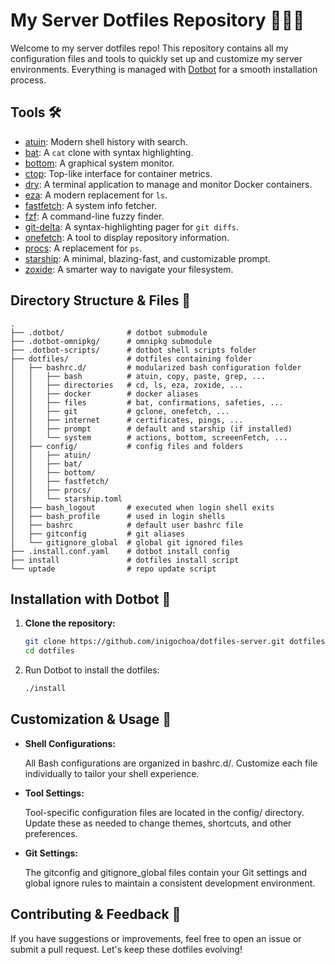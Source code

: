 # My Server Dotfiles Repository 🧑🏻‍💻

Welcome to my server dotfiles repo! This repository contains all my
configuration files and tools to quickly set up and customize my server
environments. Everything is managed with [Dotbot] for a smooth installation
process.

## Tools 🛠️

- [atuin]: Modern shell history with search.
- [bat]: A `cat` clone with syntax highlighting.
- [bottom]: A graphical system monitor.
- [ctop]: Top-like interface for container metrics.
- [dry]: A terminal application to manage and monitor Docker containers.
- [eza]: A modern replacement for `ls`.
- [fastfetch]: A system info fetcher.
- [fzf]: A command-line fuzzy finder.
- [git-delta]: A syntax-highlighting pager for `git diffs`.
- [onefetch]: A tool to display repository information.
- [procs]: A replacement for `ps`.
- [starship]: A minimal, blazing-fast, and customizable prompt.
- [zoxide]: A smarter way to navigate your filesystem.

## Directory Structure & Files 📁

```shell
.
├── .dotbot/              # dotbot submodule
├── .dotbot-omnipkg/      # omnipkg submodule
├── .dotbot-scripts/      # dotbot shell scripts folder
├── dotfiles/             # dotfiles containing folder
│   ├── bashrc.d/         # modularized bash configuration folder
│   │   ├── bash          # atuin, copy, paste, grep, ...
│   │   ├── directories   # cd, ls, eza, zoxide, ...
│   │   ├── docker        # docker aliases
│   │   ├── files         # bat, confirmations, safeties, ...
│   │   ├── git           # gclone, onefetch, ...
│   │   ├── internet      # certificates, pings, ...
│   │   ├── prompt        # default and starship (if installed)
│   │   └── system        # actions, bottom, screeenFetch, ...
│   ├── config/           # config files and folders
│   │   ├── atuin/
│   │   ├── bat/
│   │   ├── bottom/
│   │   ├── fastfetch/
│   │   ├── procs/
│   │   └── starship.toml
│   ├── bash_logout       # executed when login shell exits
│   ├── bash_profile      # used in login shells
│   ├── bashrc            # default user bashrc file
│   ├── gitconfig         # git aliases
│   └── gitignore_global  # global git ignored files
├── .install.conf.yaml    # dotbot install config
├── install               # dotfiles install script
└── uptade                # repo update script
```

## Installation with Dotbot 🚀

1. **Clone the repository:**

    ```bash
    git clone https://github.com/inigochoa/dotfiles-server.git dotfiles
    cd dotfiles
    ```

1. Run Dotbot to install the dotfiles:

    ```bash
    ./install
    ```

## Customization & Usage 🎨

- **Shell Configurations:**

    All Bash configurations are organized in bashrc.d/. Customize each file
    individually to tailor your shell experience.

- **Tool Settings:**

    Tool-specific configuration files are located in the config/ directory.
    Update these as needed to change themes, shortcuts, and other preferences.

- **Git Settings:**

    The gitconfig and gitignore_global files contain your Git settings and
    global ignore rules to maintain a consistent development environment.

## Contributing & Feedback 🤝

If you have suggestions or improvements, feel free to open an issue or submit a
pull request. Let's keep these dotfiles evolving!

[dotbot]: https://github.com/anishathalye/dotbot
[atuin]: https://atuin.sh/
[bat]: https://github.com/sharkdp/bat
[bottom]: https://github.com/ClementTsang/bottom
[ctop]: https://github.com/bcicen/ctop
[dry]: https://moncho.github.io/dry/
[eza]: https://github.com/eza-community/eza
[fastfetch]: https://github.com/fastfetch-cli/fastfetch
[fzf]: https://github.com/junegunn/fzf
[git-delta]: https://github.com/dandavison/delta
[onefetch]: https://onefetch.dev/
[procs]: https://github.com/dalance/procs
[starship]: https://starship.rs/
[zoxide]: https://github.com/ajeetdsouza/zoxide
